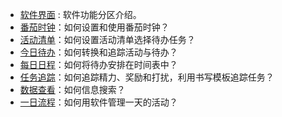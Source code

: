 - [软件界面](interface.md) : 软件功能分区介绍。
- [番茄时钟](timer.md)：如何设置和使用番茄时钟？
- [活动清单](activity.md)：如何设置活动清单选择待办任务？
- [今日待办](todo.md)：如何转换和追踪活动与待办？
- [每日日程](timetable.md)：如何将待办安排在时间表中？
- [任务追踪](task.md)：如何追踪精力、奖励和打扰，利用书写模板追踪任务？
- [数据查看](search.md)：如何信息搜索？
- [一日流程](workflow.md)：如何用软件管理一天的活动？
